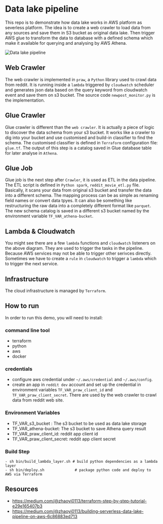 # Data lake pipeline

This repo is to demonstrate how data lake works in AWS platform as severless platform. The idea is to create a web crawler to load data from any sources and save them in S3 bucket as original data lake. Then trigger AWS glue to transform the data to database with a defined schema which make it available for querying and analysing by AWS Athena.

![Data lake pipeline](https://github.com/zhaoyi0113/simple-datalake/blob/master/images/datalake_pipeline.png)

## Web Crawler

The web crawler is implemented in `praw`, a `Python` library used to crawl data from reddit. It is running inside a `lambda` triggered by `cloudwatch` scheduler and generates json data based on the query keyword from cloudwatch event and save them on s3 bucket. The source code `newpost_monitor.py` is the implementation.

## Glue Crawler

Glue crawler is different than the `web crawler`. It is actually a piece of logic to discover the data schema from your s3 bucket. It works like a crawler to dig into your bucket and use customised and build-in classifier to find the schema. The customised classifier is defined in `Terraform` configuration file: `glue.tf`. The output of this step is a catalog saved in Glue database table for later analyse in `Athena`.

## Glue Job

Glue job is the next step after `Crawler`, it is used as ETL in the data pipeline. The ETL script is defined in `Python spark`, `reddit_movie_etl.py` file. Basically, it scans your data from original s3 bucket and transfer the data into a different schema. The mapping process can be as simple as renaming field names or convert data tpyes. It can also be something like restructuring the raw data into a completely different format like `parquet`. The new schema catalog is saved in a different s3 bucket named by the environment variable `TF_VAR_athena-bucket`.

## Lambda & Cloudwatch

You might see there are a few `lambda` functions and `cloudwatch` listeners on the above diagram. They are used to trigger the tasks in the pipeline. Because AWS services may not be able to trigger other serivces directly. Sometimes we have to create a `rule` in `cloudwatch` to trigger a `lambda` which to trigger the next service.

## Infrastructure

The cloud infrastructure is managed by `Terraform`.

## How to run

In order to run this demo, you will need to install:

### command line tool

- terraform
- python
- aws
- docker

### credentials

- configure aws credential under `~/.aws/credential` and `~/.aws/config`.
- create an app in `reddit dev` account and set up the credential in environment variables `TF_VAR_praw_client_id` and `TF_VAR_praw_client_secret`. There are used by the web crawler to crawl data from reddit web site.

### Environment Variables

- TF_VAR_s3_bucket :    The s3 bucket to be used as data lake storage
- TF_VAR_athena-bucket: The s3 bucket to save Athena query result
- TF_VAR_praw_client_id:    reddit app client id
- TF_VAR_praw_client_secret:    reddit app client secret

### Build Step

```script
- sh bin/build_lambda_layer.sh # build python dependencies as a lambda layer
- sh bin/deploy.sh              # package python code and deploy to AWS via Terraform
```

## Resources

- https://medium.com/@zhaoyi0113/terraform-step-by-step-tutorial-e29e165407b3
- https://medium.com/@zhaoyi0113/building-serverless-data-lake-pipeline-on-aws-6c86883ed713